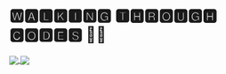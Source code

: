 # 🆆🅰🅻🅺🅸🅽🅶 🆃🅷🆁🅾🆄🅶🅷 🅲🅾🅳🅴🆂 👨‍💻

<!--
**akashrajput25/akashrajput25** is a ✨ _special_ ✨ repository because its `README.md` (this file) appears on your GitHub profile.

Here are some ideas to get you started:

- 🔭 I’m currently working on ...
- 🌱 I’m currently learning ...
- 👯 I’m looking to collaborate on ...
- 🤔 I’m looking for help with ...
- 💬 Ask me about ...
- 📫 How to reach me: ...
- 😄 Pronouns: ...
- ⚡ Fun fact: ...
-->

<a href="https://github.com/akashrajput25/github-readme-stats">
  <img align="center" src="https://github-readme-stats.vercel.app/api?username=akashrajput25&show_icons=true&theme=radical&card_width=180/>
</a>
<a href="https://github.com/akashrajput25/github-readme-stats">
  <img align="center" src="https://github-readme-stats.vercel.app/api/top-langs/?username=akashrajput25&layout=compact&theme=radical&card_width=180" />
</a>
